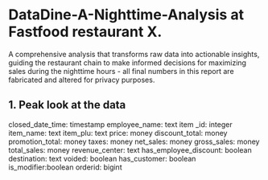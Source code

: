 # DataDine-A-Nighttime-Analysis at Fastfood restaurant X.
A comprehensive analysis that transforms raw data into actionable insights, guiding the restaurant chain to make informed decisions for maximizing sales during the nighttime hours - all final numbers in this report are fabricated and altered for privacy purposes.
## 1. Peak look at the data
closed_date_time: timestamp
employee_name: text
item _id: integer
item_name: text
item_plu: text
price: money
discount_total: money
promotion_total: money
taxes: money
net_sales: money
gross_sales: money
total_sales: money
revenue_center: text
has_employee_discount: boolean
destination: text
voided: boolean
has_customer: boolean
is_modifier:boolean
orderid: bigint
